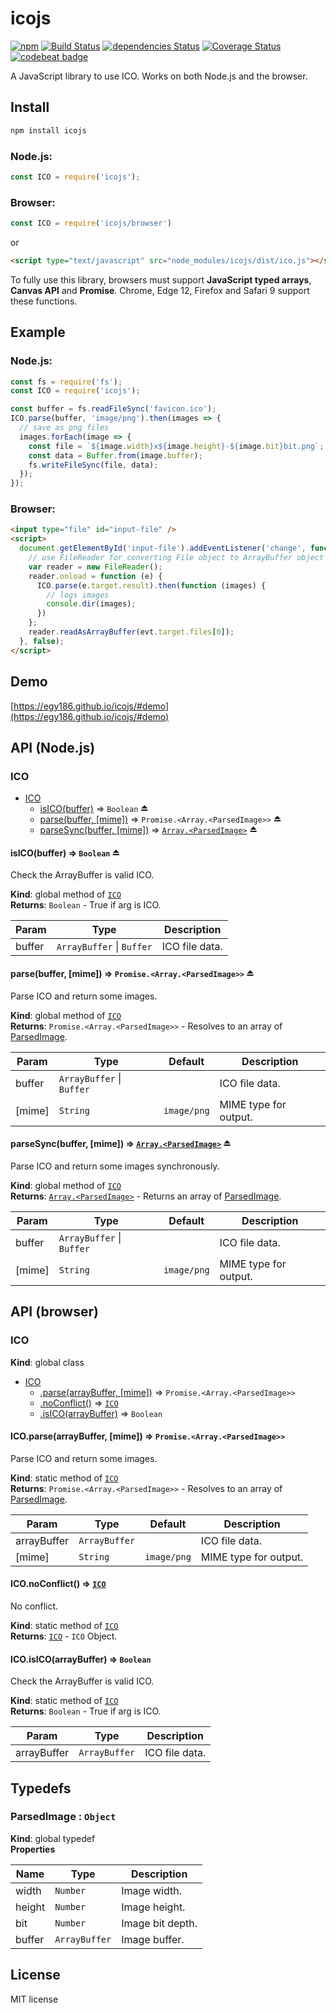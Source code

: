 # icojs

[![npm](https://img.shields.io/npm/v/icojs.svg)](https://www.npmjs.com/package/icojs)
[![Build Status](https://travis-ci.org/egy186/icojs.svg?branch=master)](https://travis-ci.org/egy186/icojs)
[![dependencies Status](https://david-dm.org/egy186/icojs/status.svg)](https://david-dm.org/egy186/icojs)
[![Coverage Status](https://coveralls.io/repos/github/egy186/icojs/badge.svg?branch=master)](https://coveralls.io/github/egy186/icojs?branch=master)
[![codebeat badge](https://codebeat.co/badges/85bd457f-39b6-43d8-bf8e-c80ace07a8d7)](https://codebeat.co/projects/github-com-egy186-icojs)

A JavaScript library to use ICO.
Works on both Node.js and the browser.

## Install

```sh
npm install icojs
```

### Node.js:

```js
const ICO = require('icojs');
```

### Browser:

```js
const ICO = require('icojs/browser')
```

or

```html
<script type="text/javascript" src="node_modules/icojs/dist/ico.js"></script>
```

To fully use this library, browsers must support **JavaScript typed arrays**, **Canvas API** and **Promise**.
Chrome, Edge 12, Firefox and Safari 9 support these functions.

## Example

### Node.js:

```js
const fs = require('fs');
const ICO = require('icojs');

const buffer = fs.readFileSync('favicon.ico');
ICO.parse(buffer, 'image/png').then(images => {
  // save as png files
  images.forEach(image => {
    const file = `${image.width}x${image.height}-${image.bit}bit.png`;
    const data = Buffer.from(image.buffer);
    fs.writeFileSync(file, data);
  });
});
```

### Browser:

```html
<input type="file" id="input-file" />
<script>
  document.getElementById('input-file').addEventListener('change', function (evt) {
    // use FileReader for converting File object to ArrayBuffer object
    var reader = new FileReader();
    reader.onload = function (e) {
      ICO.parse(e.target.result).then(function (images) {
        // logs images
        console.dir(images);
      })
    };
    reader.readAsArrayBuffer(evt.target.files[0]);
  }, false);
</script>
```

## Demo

[https://egy186.github.io/icojs/#demo](https://egy186.github.io/icojs/#demo)

## API (Node.js)

<a name="module_ICO"></a>

### ICO

* [ICO](#module_ICO)
    * [isICO(buffer)](#exp_module_ICO--isICO) ⇒ <code>Boolean</code> ⏏
    * [parse(buffer, [mime])](#exp_module_ICO--parse) ⇒ <code>Promise.&lt;Array.&lt;ParsedImage&gt;&gt;</code> ⏏
    * [parseSync(buffer, [mime])](#exp_module_ICO--parseSync) ⇒ [<code>Array.&lt;ParsedImage&gt;</code>](#ParsedImage) ⏏

<a name="exp_module_ICO--isICO"></a>

#### isICO(buffer) ⇒ <code>Boolean</code> ⏏
Check the ArrayBuffer is valid ICO.

**Kind**: global method of [<code>ICO</code>](#module_ICO)  
**Returns**: <code>Boolean</code> - True if arg is ICO.  

| Param | Type | Description |
| --- | --- | --- |
| buffer | <code>ArrayBuffer</code> \| <code>Buffer</code> | ICO file data. |

<a name="exp_module_ICO--parse"></a>

#### parse(buffer, [mime]) ⇒ <code>Promise.&lt;Array.&lt;ParsedImage&gt;&gt;</code> ⏏
Parse ICO and return some images.

**Kind**: global method of [<code>ICO</code>](#module_ICO)  
**Returns**: <code>Promise.&lt;Array.&lt;ParsedImage&gt;&gt;</code> - Resolves to an array of [ParsedImage](#ParsedImage).  

| Param | Type | Default | Description |
| --- | --- | --- | --- |
| buffer | <code>ArrayBuffer</code> \| <code>Buffer</code> |  | ICO file data. |
| [mime] | <code>String</code> | <code>image/png</code> | MIME type for output. |

<a name="exp_module_ICO--parseSync"></a>

#### parseSync(buffer, [mime]) ⇒ [<code>Array.&lt;ParsedImage&gt;</code>](#ParsedImage) ⏏
Parse ICO and return some images synchronously.

**Kind**: global method of [<code>ICO</code>](#module_ICO)  
**Returns**: [<code>Array.&lt;ParsedImage&gt;</code>](#ParsedImage) - Returns an array of [ParsedImage](#ParsedImage).  

| Param | Type | Default | Description |
| --- | --- | --- | --- |
| buffer | <code>ArrayBuffer</code> \| <code>Buffer</code> |  | ICO file data. |
| [mime] | <code>String</code> | <code>image/png</code> | MIME type for output. |


## API (browser)

<a name="ICO"></a>

### ICO
**Kind**: global class  

* [ICO](#ICO)
    * [.parse(arrayBuffer, [mime])](#ICO.parse) ⇒ <code>Promise.&lt;Array.&lt;ParsedImage&gt;&gt;</code>
    * [.noConflict()](#ICO.noConflict) ⇒ [<code>ICO</code>](#ICO)
    * [.isICO(arrayBuffer)](#ICO.isICO) ⇒ <code>Boolean</code>

<a name="ICO.parse"></a>

#### ICO.parse(arrayBuffer, [mime]) ⇒ <code>Promise.&lt;Array.&lt;ParsedImage&gt;&gt;</code>
Parse ICO and return some images.

**Kind**: static method of [<code>ICO</code>](#ICO)  
**Returns**: <code>Promise.&lt;Array.&lt;ParsedImage&gt;&gt;</code> - Resolves to an array of [ParsedImage](#ParsedImage).  

| Param | Type | Default | Description |
| --- | --- | --- | --- |
| arrayBuffer | <code>ArrayBuffer</code> |  | ICO file data. |
| [mime] | <code>String</code> | <code>image/png</code> | MIME type for output. |

<a name="ICO.noConflict"></a>

#### ICO.noConflict() ⇒ [<code>ICO</code>](#ICO)
No conflict.

**Kind**: static method of [<code>ICO</code>](#ICO)  
**Returns**: [<code>ICO</code>](#ICO) - `ICO` Object.  
<a name="ICO.isICO"></a>

#### ICO.isICO(arrayBuffer) ⇒ <code>Boolean</code>
Check the ArrayBuffer is valid ICO.

**Kind**: static method of [<code>ICO</code>](#ICO)  
**Returns**: <code>Boolean</code> - True if arg is ICO.  

| Param | Type | Description |
| --- | --- | --- |
| arrayBuffer | <code>ArrayBuffer</code> | ICO file data. |


## Typedefs

<a name="ParsedImage"></a>

### ParsedImage : <code>Object</code>
**Kind**: global typedef  
**Properties**

| Name | Type | Description |
| --- | --- | --- |
| width | <code>Number</code> | Image width. |
| height | <code>Number</code> | Image height. |
| bit | <code>Number</code> | Image bit depth. |
| buffer | <code>ArrayBuffer</code> | Image buffer. |


## License

MIT license
